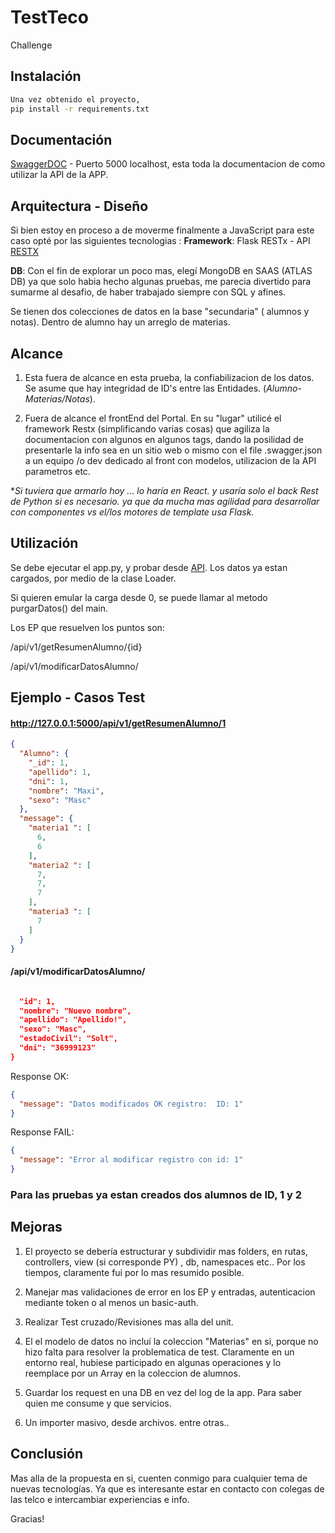 
# TestTeco
Challenge 
## Instalación


```bash
Una vez obtenido el proyecto, 
pip install -r requirements.txt
```


## Documentación
 [SwaggerDOC](http://127.0.0.1:5000/) - Puerto 5000 localhost, esta toda la documentacion de como utilizar la API de la APP.

## Arquitectura - Diseño

Si bien estoy en proceso a de moverme finalmente a JavaScript para este caso opté  por las siguientes tecnologias : 
**Framework**: Flask RESTx - API  [RESTX](https://flask-restx.readthedocs.io/en/latest/)

**DB**: Con el fin de explorar un poco mas, elegí MongoDB en SAAS (ATLAS DB) ya que solo habia hecho algunas pruebas, me parecia divertido para sumarme al desafio, de haber trabajado siempre con SQL y afines.

Se tienen dos colecciones de datos en la base "secundaria" ( alumnos y notas). Dentro de alumno hay un arreglo de materias.

## Alcance
1) Esta fuera de alcance en esta prueba, la confiabilizacion de los datos. Se asume que hay integridad de ID's entre las Entidades. (_Alumno-Materias/Notas_). 

2) Fuera de alcance el frontEnd del Portal. En su "lugar" utilicé el framework Restx (simplificando varias cosas) que agiliza la documentacion con algunos en algunos tags, dando la posilidad de presentarle la info sea en un sitio web o mismo con el file .swagger.json a un equipo /o dev dedicado al front con modelos, utilizacion de la API parametros etc.

**Si tuviera que armarlo hoy ...  lo haría en React. y usaría solo el back Rest de Python si es necesario. 
 ya que da  mucha mas agilidad para desarrollar con componentes vs el/los motores de template usa Flask.*
 
## Utilización 
Se debe ejecutar el app.py, y probar desde [API](http://127.0.0.1:5000/).
Los datos ya estan cargados, por medio de la clase Loader.

Si quieren emular la carga desde 0, se puede llamar al metodo purgarDatos() del main.

Los EP que resuelven los puntos son: 

/api/v1/getResumenAlumno/{id}


​/api​/v1​/modificarDatosAlumno​/

## Ejemplo - Casos Test

#### http://127.0.0.1:5000/api/v1/getResumenAlumno/1

```json
{
  "Alumno": {
    "_id": 1,
    "apellido": 1,
    "dni": 1,
    "nombre": "Maxi",
    "sexo": "Masc"
  },
  "message": {
    "materia1 ": [
      6,
      6
    ],
    "materia2 ": [
      7,
      7,
      7
    ],
    "materia3 ": [
      7
    ]
  }
}
```
#### /api/v1/modificarDatosAlumno/
```json

  "id": 1,
  "nombre": "Nuevo nombre",
  "apellido": "Apellido!",
  "sexo": "Masc",
  "estadoCivil": "Solt",
  "dni": "36999123"
}
```     
Response OK: 
```json
{
  "message": "Datos modificados OK registro:  ID: 1"
}
```

Response FAIL: 
```json
{
  "message": "Error al modificar registro con id: 1"
}
```

### Para las pruebas ya estan creados dos alumnos de ID, 1 y 2 ###

## Mejoras
1) El proyecto se debería  estructurar y subdividir mas folders, en rutas, controllers, view (si corresponde PY)  , db,  namespaces etc.. Por los tiempos, claramente fui por lo mas resumido posible.
2) Manejar mas validaciones de error en los EP y entradas, autenticacion mediante token o al menos un basic-auth. 

3) Realizar Test cruzado/Revisiones mas alla del unit.
4) El el modelo de datos no incluí la coleccion "Materias"  en si, porque no hizo falta para resolver la problematica de test. Claramente en un entorno real, hubiese participado en algunas operaciones y lo reemplace por un Array en la coleccion de alumnos.
5) Guardar los request en una DB en vez del log de la app. Para saber quien me consume y que servicios.
6) Un importer masivo, desde archivos.
entre otras..

## Conclusión
Mas alla de la propuesta en si, cuenten conmigo para cualquier tema de nuevas tecnologías. Ya que es interesante estar en contacto con colegas de las telco e intercambiar experiencias e info.

Gracias!
